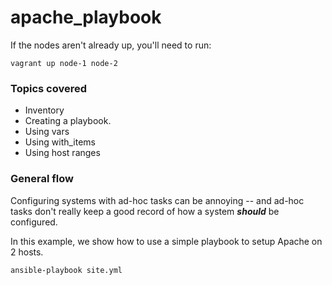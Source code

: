 # apache_playbook

If the nodes aren't already up, you'll need to run:

	vagrant up node-1 node-2


### Topics covered

* Inventory
* Creating a playbook.
* Using vars
* Using with_items
* Using host ranges

### General flow

Configuring systems with ad-hoc tasks can be annoying -- and ad-hoc tasks don't really keep a good record of how a system ***should*** be configured.


In this example, we show how to use a simple playbook to setup Apache on 2 hosts.


	ansible-playbook site.yml